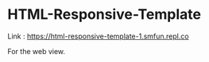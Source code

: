 # HTML-Responsive-Template

Link : https://html-responsive-template-1.smfun.repl.co

For the web view.
